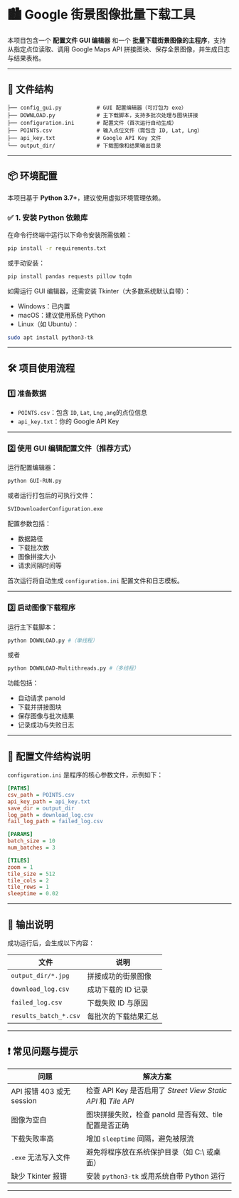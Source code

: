 
# 🏙️ Google 街景图像批量下载工具

本项目包含一个 **配置文件 GUI 编辑器** 和一个 **批量下载街景图像的主程序**，支持从指定点位读取、调用 Google Maps API 拼接图块、保存全景图像，并生成日志与结果表格。

---

## 📁 文件结构

```
├── config_gui.py           # GUI 配置编辑器（可打包为 exe）
├── DOWNLOAD.py             # 主下载脚本，支持多批次处理与图块拼接
├── configuration.ini       # 配置文件（首次运行自动生成）
├── POINTS.csv              # 输入点位文件（需包含 ID, Lat, Lng）
├── api_key.txt             # Google API Key 文件
└── output_dir/             # 下载图像和结果输出目录
```

---

## 📦 环境配置

本项目基于 **Python 3.7+**，建议使用虚拟环境管理依赖。

### ✅ 1. 安装 Python 依赖库

在命令行终端中运行以下命令安装所需依赖：

```bash
pip install -r requirements.txt
```

或手动安装：

```bash
pip install pandas requests pillow tqdm
```

如需运行 GUI 编辑器，还需安装 Tkinter（大多数系统默认自带）：
- Windows：已内置
- macOS：建议使用系统 Python
- Linux（如 Ubuntu）：

```bash
sudo apt install python3-tk
```

---

## 🛠️ 项目使用流程

### 1️⃣ 准备数据

- `POINTS.csv`：包含 `ID`, `Lat`, `Lng` ,`ang`的点位信息
- `api_key.txt`：你的 Google API Key

---

### 2️⃣ 使用 GUI 编辑配置文件（推荐方式）

运行配置编辑器：

```bash
python GUI-RUN.py
```

或者运行打包后的可执行文件：

```bash
SVIDownloaderConfiguration.exe
```

配置参数包括：
- 数据路径
- 下载批次数
- 图像拼接大小
- 请求间隔时间等

首次运行将自动生成 `configuration.ini` 配置文件和日志模板。

---

### 3️⃣ 启动图像下载程序

运行主下载脚本：

```bash
python DOWNLOAD.py #（单线程）
```
或者

```bash
python DOWNLOAD-Multithreads.py #（多线程）
```


功能包括：
- 自动请求 panoId
- 下载并拼接图块
- 保存图像与批次结果
- 记录成功与失败日志

---

## 🔧 配置文件结构说明

`configuration.ini` 是程序的核心参数文件，示例如下：

```ini
[PATHS]
csv_path = POINTS.csv
api_key_path = api_key.txt
save_dir = output_dir
log_path = download_log.csv
fail_log_path = failed_log.csv

[PARAMS]
batch_size = 10
num_batches = 3

[TILES]
zoom = 1
tile_size = 512
tile_cols = 2
tile_rows = 1
sleeptime = 0.02
```

---


## 📁 输出说明

成功运行后，会生成以下内容：

| 文件 | 说明 |
|------|------|
| `output_dir/*.jpg` | 拼接成功的街景图像 |
| `download_log.csv` | 成功下载的 ID 记录 |
| `failed_log.csv` | 下载失败 ID 与原因 |
| `results_batch_*.csv` | 每批次的下载结果汇总 |

---

## ❗ 常见问题与提示

| 问题 | 解决方案 |
|------|----------|
| API 报错 403 或无 session | 检查 API Key 是否启用了 *Street View Static API* 和 *Tile API* |
| 图像为空白 | 图块拼接失败，检查 panoId 是否有效、tile 配置是否正确 |
| 下载失败率高 | 增加 `sleeptime` 间隔，避免被限流 |
| `.exe` 无法写入文件 | 避免将程序放在系统保护目录（如 C:\ 或桌面） |
| 缺少 Tkinter 报错 | 安装 `python3-tk` 或用系统自带 Python 运行 |

---





